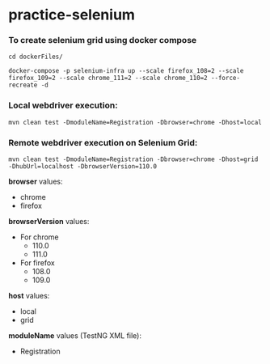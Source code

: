 # practice-selenium

### To create selenium grid using docker compose
`cd dockerFiles/`

`docker-compose -p selenium-infra up --scale firefox_108=2 --scale firefox_109=2 --scale chrome_111=2 --scale chrome_110=2 --force-recreate -d
`


### Local webdriver execution:
`mvn clean test -DmoduleName=Registration -Dbrowser=chrome -Dhost=local`


### Remote webdriver execution on Selenium Grid:
`mvn clean test -DmoduleName=Registration -Dbrowser=chrome -Dhost=grid -DhubUrl=localhost -DbrowserVersion=110.0`


**browser** values:
- chrome
- firefox

**browserVersion** values:
- For chrome 
  - 110.0
  - 111.0
- For firefox
  - 108.0
  - 109.0

**host** values:
- local
- grid

**moduleName** values (TestNG XML file):
- Registration
